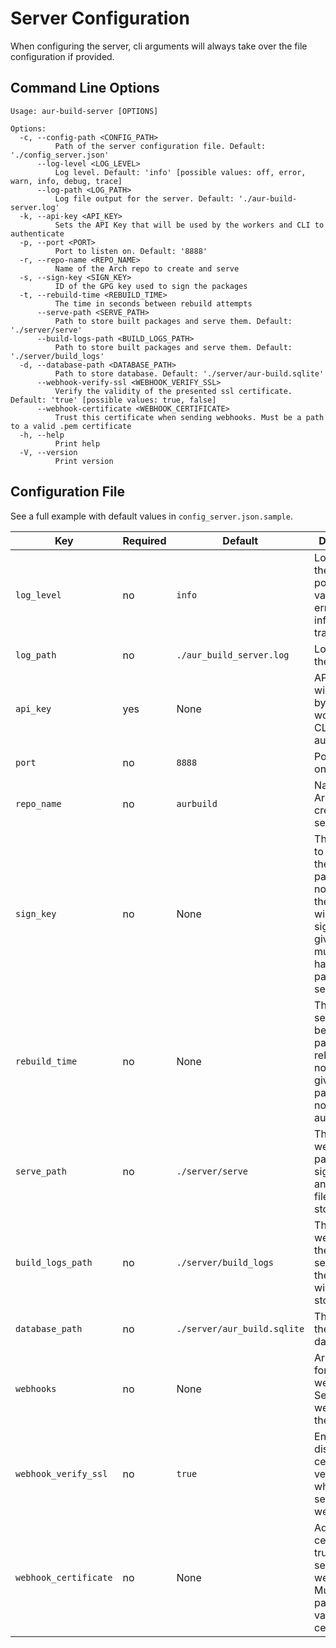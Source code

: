# Server Configuration

When configuring the server, cli arguments will always take over the file configuration if provided.

## Command Line Options

```text
Usage: aur-build-server [OPTIONS]

Options:
  -c, --config-path <CONFIG_PATH>
          Path of the server configuration file. Default: './config_server.json'
      --log-level <LOG_LEVEL>
          Log level. Default: 'info' [possible values: off, error, warn, info, debug, trace]
      --log-path <LOG_PATH>
          Log file output for the server. Default: './aur-build-server.log'
  -k, --api-key <API_KEY>
          Sets the API Key that will be used by the workers and CLI to authenticate
  -p, --port <PORT>
          Port to listen on. Default: '8888'
  -r, --repo-name <REPO_NAME>
          Name of the Arch repo to create and serve
  -s, --sign-key <SIGN_KEY>
          ID of the GPG key used to sign the packages
  -t, --rebuild-time <REBUILD_TIME>
          The time in seconds between rebuild attempts
      --serve-path <SERVE_PATH>
          Path to store built packages and serve them. Default: './server/serve'
      --build-logs-path <BUILD_LOGS_PATH>
          Path to store built packages and serve them. Default: './server/build_logs'
  -d, --database-path <DATABASE_PATH>
          Path to store database. Default: './server/aur-build.sqlite'
      --webhook-verify-ssl <WEBHOOK_VERIFY_SSL>
          Verify the validity of the presented ssl certificate. Default: 'true' [possible values: true, false]
      --webhook-certificate <WEBHOOK_CERTIFICATE>
          Trust this certificate when sending webhooks. Must be a path to a valid .pem certificate
  -h, --help
          Print help
  -V, --version
          Print version
```

## Configuration File

See a full example with default values in `config_server.json.sample`.

| Key                   | Required | Default                     | Description                                                                                                                           |
|-----------------------|----------|-----------------------------|---------------------------------------------------------------------------------------------------------------------------------------|
| `log_level`           | no       | `info`                      | Log level for the app. possible values: off, error, warn, info, debug, trace                                                          |
| `log_path`            | no       | `./aur_build_server.log`    | Log file for the app.                                                                                                                 |
| `api_key`             | yes      | None                        | API Key that will be used by the workers and CLI to authenticate                                                                      |
| `port`                | no       | `8888`                      | Port to listen on.                                                                                                                    |
| `repo_name`           | no       | `aurbuild`                  | Name of the Arch repo to create and serve                                                                                             |
| `sign_key`            | no       | None                        | The GPG key to use to sign the packages. If none given the packages will not be signed. The given key must not have a passphrase set. |
| `rebuild_time`        | no       | None                        | The time in seconds between package rebuilds. If none are given the packages will not be rebuilt automatically.                       |
| `serve_path`          | no       | `./server/serve`            | The path were built packages, signatures and the repo files will be stored.                                                           |
| `build_logs_path`     | no       | `./server/build_logs`       | The path were logs of the builds sent back by the workers will be stored.                                                             |
| `database_path`       | no       | `./server/aur_build.sqlite` | The path to the package database.                                                                                                     |
| `webhooks`            | no       | None                        | Array of URL for webhooks. See webhooks in the docs.                                                                                  |
| `webhook_verify_ssl`  | no       | `true`                      | Enable / disable SSL certificate verification when sending webhooks.                                                                  |
| `webhook_certificate` | no       | None                        | Add an SSL certificate to trust when sending webhooks. Must be a path to a valid .pem certificate                                     |
